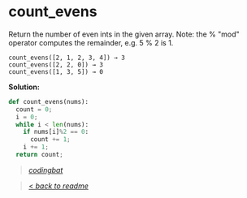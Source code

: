# count_evens

Return the number of even ints in the given array. Note: the % "mod" operator computes the remainder, e.g. 5 % 2 is 1.

```
count_evens([2, 1, 2, 3, 4]) → 3
count_evens([2, 2, 0]) → 3
count_evens([1, 3, 5]) → 0
```

**Solution:**

```python
def count_evens(nums):
  count = 0;
  i = 0;
  while i < len(nums):
    if nums[i]%2 == 0:
      count += 1;
    i += 1;
  return count;
```

> _[codingbat](https://codingbat.com/prob/p189616)_

> [< _back to readme_](FINDREPLACEREADME)